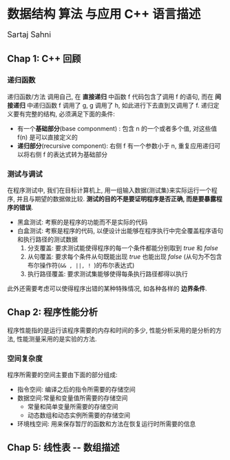# 数据结构 算法 与应用 C++ 语言描述
<font size = 4> Sartaj Sahni </font>

## Chap 1: C++ 回顾
### 递归函数

递归函数/方法 调用自己, 在 **直接递归** 中函数 f 代码包含了调用 f 的语句, 而在 **间接递归** 中递归函数 f 调用了 g, g 调用了 h, 如此进行下去直到又调用了 f. 递归定义要有完整的结构, 必须满足下面的条件:
* 有一个**基础部分**(base componment) : 包含 n 的一个或者多个值, 对这些值 f(n) 是可以直接定义的
* **递归部分**(recursive component): 右侧 f 有一个参数小于 n, 重复应用递归可以将右侧 f 的表达式转为基础部分

### 测试与调试

在程序测试中, 我们在目标计算机上, 用一组输入数据(测试集)来实际运行一个程序, 并且与期望的数据做比较. **测试的目的不是要证明程序是否正确, 而是要暴露程序的错误**.

- 黑盒测试: 考察的是程序的功能而不是实际的代码
- 白盒测试: 考察是程序的代码, 以便设计出能够在程序执行中完全覆盖程序语句和执行路径的测试数据
    1. 分支覆盖: 要求测试能使得程序的每一个条件都能分别取到 _true_ 和 _false_
    2. 从句覆盖: 要求每个条件从句既能出现 _true_ 也能出现 _false_ (从句为不包含布尔操作符(`&& , ||, ! `)的布尔表达式)
    3.  执行路径覆盖: 要求测试集能够使得每条执行路径都得以执行

此外还需要考虑可以使得程序出错的某种特殊情况, 如各种各样的 **边界条件**. 

## Chap 2: 程序性能分析
程序性能指的是运行该程序需要的内存和时间的多少, 性能分析采用的是分析的方法, 性能测量采用的是实验的方法. 
### 空间复杂度
程序所需要的空间主要由下面的部分组成:
* 指令空间: 编译之后的指令所需要的存储空间
* 数据空间:常量和变量值所需要的存储空间
  * 常量和简单变量所需要的存储空间
  * 动态数组和动态实例所需要的存储空间
* 环境栈空间: 用来保存暂厅的函数和方法在恢复运行时所需要的信息

## Chap 5: 线性表 -- 数组描述
